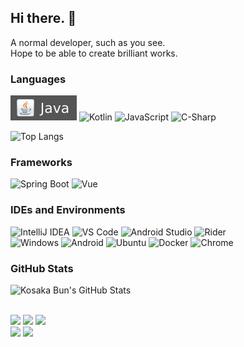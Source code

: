 ## Hi there. 👋
A normal developer, such as you see.<br />
Hope to be able to create brilliant works.

### Languages

![Java](./files/img/Java-gray.svg)
![Kotlin](https://img.shields.io/badge/Kotlin-gray?style=flat-square&logo=Kotlin)
![JavaScript](https://img.shields.io/badge/JavaScript-gray?style=flat-square&logo=JavaScript)
![C-Sharp](https://img.shields.io/badge/C%23-gray?style=flat-square&logo=C%23)

<span>
  <img src="https://github-readme-stats.vercel.app/api/top-langs/?username=kosaka-bun&layout=compact" alt="Top Langs" />
</span>

### Frameworks

![Spring Boot](https://img.shields.io/badge/Spring%20Boot-gray?style=flat-square&logo=Spring)
![Vue](https://img.shields.io/badge/Vue.js-gray?style=flat-square&logo=Vue.js)


### IDEs and Environments
![IntelliJ IDEA](https://img.shields.io/badge/IntelliJ%20IDEA-gray?style=flat-square&logo=IntelliJ%20IDEA)
![VS Code](https://img.shields.io/badge/VS%20Code-gray?style=flat-square&logo=Visual%20Studio%20Code)
![Android Studio](https://img.shields.io/badge/Android%20Studio-gray?style=flat-square&logo=Android%20Studio)
![Rider](https://img.shields.io/badge/Rider-gray?style=flat-square&logo=Rider)<br />
![Windows](https://img.shields.io/badge/Windows-gray?style=flat-square&logo=Windows)
![Android](https://img.shields.io/badge/Android-gray?style=flat-square&logo=Android)
![Ubuntu](https://img.shields.io/badge/Ubuntu-gray?style=flat-square&logo=Ubuntu)
![Docker](https://img.shields.io/badge/Docker-gray?style=flat-square&logo=Docker)
![Chrome](https://img.shields.io/badge/Chrome-gray?style=flat-square&logo=Google%20Chrome)


### GitHub Stats

<span>
  <img src="https://github-readme-stats.vercel.app/api?username=kosaka-bun&show_icons=true" alt="Kosaka Bun's GitHub Stats" />
</span>
<br /><br />

![](https://badges.strrl.dev/visits/kosaka-bun/kosaka-bun?style=flat-square&logo=github)
![](https://badges.strrl.dev/years/kosaka-bun?style=flat-square&logo=github)
![](https://badges.strrl.dev/repos/kosaka-bun?style=flat-square&logo=github)<br />
![](https://badges.strrl.dev/commits/all/kosaka-bun?style=flat-square&logo=github)
![](https://badges.strrl.dev/contributions/all/kosaka-bun?style=flat-square&logo=github)

